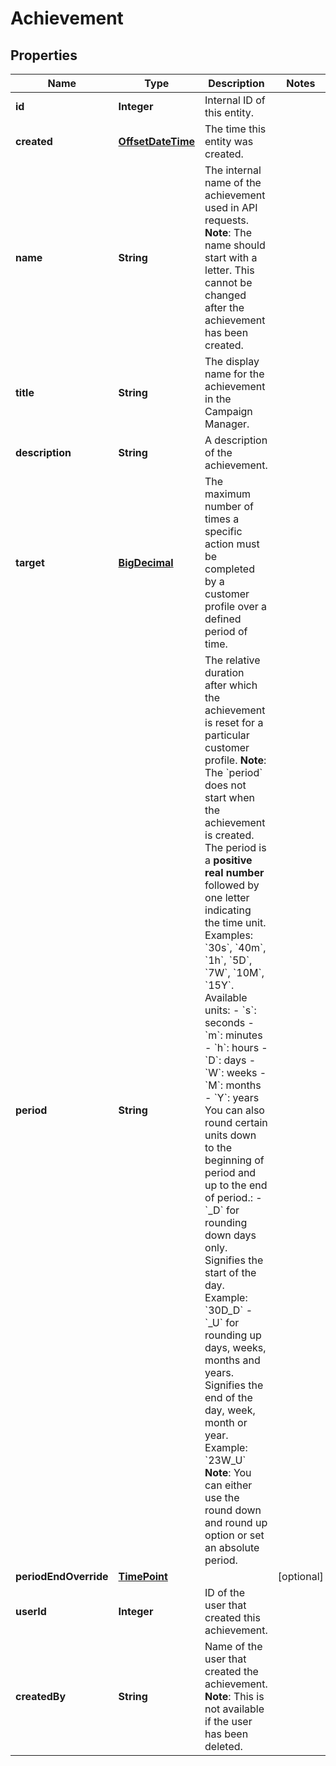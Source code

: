 

# Achievement


## Properties

Name | Type | Description | Notes
------------ | ------------- | ------------- | -------------
**id** | **Integer** | Internal ID of this entity. | 
**created** | [**OffsetDateTime**](OffsetDateTime.md) | The time this entity was created. | 
**name** | **String** | The internal name of the achievement used in API requests.  **Note**: The name should start with a letter. This cannot be changed after the achievement has been created.  | 
**title** | **String** | The display name for the achievement in the Campaign Manager. | 
**description** | **String** | A description of the achievement. | 
**target** | [**BigDecimal**](BigDecimal.md) | The maximum number of times a specific action must be completed by a customer profile over a defined period of time. | 
**period** | **String** | The relative duration after which the achievement is reset for a particular customer profile.  **Note**: The &#x60;period&#x60; does not start when the achievement is created.  The period is a **positive real number** followed by one letter indicating the time unit.  Examples: &#x60;30s&#x60;, &#x60;40m&#x60;, &#x60;1h&#x60;, &#x60;5D&#x60;, &#x60;7W&#x60;, &#x60;10M&#x60;, &#x60;15Y&#x60;.  Available units:  - &#x60;s&#x60;: seconds - &#x60;m&#x60;: minutes - &#x60;h&#x60;: hours - &#x60;D&#x60;: days - &#x60;W&#x60;: weeks - &#x60;M&#x60;: months - &#x60;Y&#x60;: years  You can also round certain units down to the beginning of period and up to the end of period.: - &#x60;_D&#x60; for rounding down days only. Signifies the start of the day. Example: &#x60;30D_D&#x60; - &#x60;_U&#x60; for rounding up days, weeks, months and years. Signifies the end of the day, week, month or year. Example: &#x60;23W_U&#x60;  **Note**: You can either use the round down and round up option or set an absolute period.  | 
**periodEndOverride** | [**TimePoint**](TimePoint.md) |  |  [optional]
**userId** | **Integer** | ID of the user that created this achievement. | 
**createdBy** | **String** | Name of the user that created the achievement.  **Note**: This is not available if the user has been deleted.  | 



